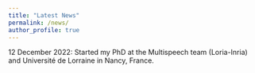 ```yaml
---
title: "Latest News"
permalink: /news/
author_profile: true
---
```


12 December 2022: Started my PhD at the Multispeech team (Loria-Inria) and Université de Lorraine in Nancy, France. 